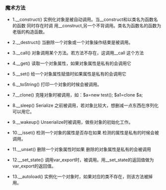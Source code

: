 ### 魔术方法

* 1.__construct()
实例化对象是被自动调用。当__construct和以类名为函数名的函数 同时存在时调
用__construct,另一个不背调用。类名为函数名的函数为老版的构造函数。

* 2.__destruct() 当删除一个对象或一个对象操作结束是被调用。

* 3.__call() 对象调用某个方法。若方法不存在，这调用__call 这个方法

* 4.__get() 读取一个对象属性，如果对象属性是私有的会调用它

* 5.__set() 给一个对象属性赋值时如果属性是私有的会调用它

* 6.__toString() 打印一个对象的时候会被调用。

* 7.__clone() 克隆对象时被调用，如：$a=new test(); $a1=clone $a;

* 8.__sleep() Serialize 之前被调用，若对象比较大，想删减一点东西在序列化可以用它。

* 9.__wakeup() Unserialize时被调用，做些对象的初始化工作。

* 10.__isset() 检测一个对象的属性是否存在如果 检测的属性是私有的时候会被调用。

* 11.__unset() 删除一个对象属性时如果 删除的对象属性是私有的会被调用

* 12.__set_state() 调用var_export时，被调用。用__set_state的返回值做为var_export的返回值。

* 13.__autoload() 实例化一个对象时，如果对应的类不存在，则该方法被掉用。
